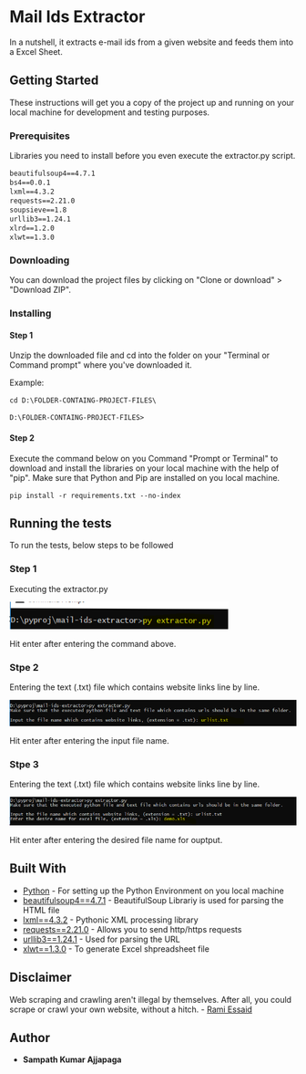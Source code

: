 # Mail Ids Extractor

In a nutshell, it extracts e-mail ids from a given website and feeds them into a Excel Sheet.

## Getting Started

These instructions will get you a copy of the project up and running on your local machine for development and testing purposes.
### Prerequisites

Libraries you need to install before you even execute the extractor.py script.
```
beautifulsoup4==4.7.1
bs4==0.0.1
lxml==4.3.2
requests==2.21.0
soupsieve==1.8
urllib3==1.24.1
xlrd==1.2.0
xlwt==1.3.0
```

### Downloading

You can download the project files by clicking on "Clone or download" > "Download ZIP".

### Installing

#### Step 1

Unzip the downloaded file and cd into the folder on your "Terminal or Command prompt" where you've downloaded it.

Example:
```
cd D:\FOLDER-CONTAING-PROJECT-FILES\
```
```
D:\FOLDER-CONTAING-PROJECT-FILES>
```

#### Step 2

Execute the command below on you Command "Prompt or Terminal" to download and install the libraries on your local machine with the help of "pip". Make sure that Python and Pip are installed on you local machine.

```
pip install -r requirements.txt --no-index
```

## Running the tests

To run the tests, below steps to be followed

### Step 1

Executing the extractor.py

![alt text](Images/img_1.PNG)

Hit enter after entering the command above.

### Stpe 2

Entering the text (.txt) file which contains website links line by line.

![alt text](Images/img_2.PNG)

Hit enter after entering the input file name.

### Stpe 3

Entering the text (.txt) file which contains website links line by line.

![alt text](Images/img_3.PNG)

Hit enter after entering the desired file name for ouptput.

## Built With

* [Python](https://www.python.org/downloads/) - For setting up the Python Environment on you local machine
* [beautifulsoup4==4.7.1](https://pypi.org/project/beautifulsoup4/) - BeautifulSoup Librariy is used for parsing the HTML file
* [lxml==4.3.2](https://pypi.org/project/lxml/) - Pythonic XML processing library
* [requests==2.21.0](https://pypi.org/project/requests/) - Allows you to send http/https requests
* [urllib3==1.24.1](https://pypi.org/project/urllib3/) - Used for parsing the URL
* [xlwt==1.3.0](https://pypi.org/project/xlwt/) - To generate Excel shpreadsheet file

## Disclaimer

Web scraping and crawling aren't illegal by themselves. After all, you could scrape or crawl your own website, without a hitch. - [Rami Essaid](https://resources.distilnetworks.com/all-blog-posts/is-web-scraping-illegal-depends-on-what-the-meaning-of-the-word-is-is)

## Author

* **Sampath Kumar Ajjapaga** 
